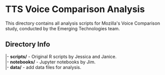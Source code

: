 # TTS Voice Comparison Analysis
This directory contains all analysis scripts for Mozilla's Voice Comparison study, conducted by the Emerging Technologies team.


## Directory Info
|- **scripts/** - Original R scripts by Jessica and Janice.  
|- **notebooks/** - Jupyter notebooks by Jim.  
|- **data/** - add data files for analysis.  
